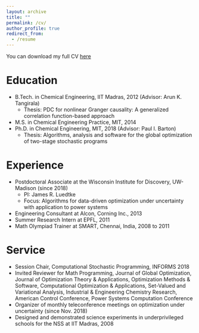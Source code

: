 ```yaml
---
layout: archive
title: ""
permalink: /cv/
author_profile: true
redirect_from:
  - /resume
---
```


You can download my full CV <a href = "https://rohitkannan.github.io/RohitKannan_CV.pdf" target="_blank">here</a>

Education
======
* B.Tech. in Chemical Engineering, IIT Madras, 2012 (Advisor: Arun K. Tangirala)
  * Thesis: PDC for nonlinear Granger causality: A generalized correlation function-based approach
* M.S. in Chemical Engineering Practice, MIT, 2014
* Ph.D. in Chemical Engineering, MIT, 2018 (Advisor: Paul I. Barton)
  * Thesis: Algorithms, analysis and software for the global optimization of two-stage stochastic programs

Experience
======
* Postdoctoral Associate at the Wisconsin Institute for Discovery, UW-Madison (since 2018)
  * PI: James R. Luedtke
  * Focus: Algorithms for data-driven optimization under uncertainty with application to power systems
* Engineering Consultant at Alcon, Corning Inc., 2013
* Summer Research Intern at EPFL, 2011
* Math Olympiad Trainer at SMART, Chennai, India, 2008 to 2011

Service
======
* Session Chair, Computational Stochastic Programming, INFORMS 2018
* Invited Reviewer for Math Programming, Journal of Global Optimization, Journal of Optimization Theory & Applications, Optimization Methods & Software, Computational Optimization & Applications, Set-Valued and Variational Analysis, Industrial & Engineering Chemistry Research, American Control Conference, Power Systems Computation Conference
* Organizer of monthly teleconference meetings on optimization under uncertainty (since Nov. 2018)
* Designed and demonstrated science experiments in underprivileged schools for the NSS at IIT Madras, 2008 




